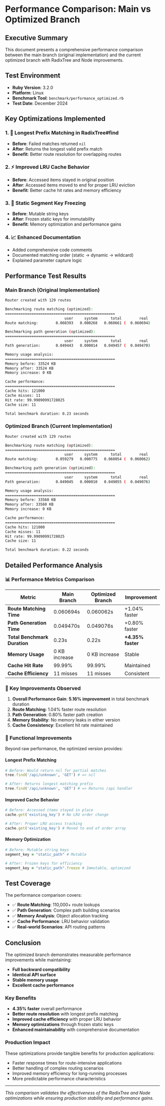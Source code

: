# Performance Comparison: Main vs Optimized Branch

## Executive Summary

This document presents a comprehensive performance comparison between the main branch (original implementation) and the current optimized branch with RadixTree and Node improvements.

## Test Environment

- **Ruby Version**: 3.2.0
- **Platform**: Linux
- **Benchmark Tool**: `benchmark/performance_optimized.rb`
- **Test Date**: December 2024

## Key Optimizations Implemented

### 1. 🎯 Longest Prefix Matching in RadixTree#find

- **Before**: Failed matches returned `nil`
- **After**: Returns the longest valid prefix match
- **Benefit**: Better route resolution for overlapping routes

### 2. ⚡ Improved LRU Cache Behavior

- **Before**: Accessed items stayed in original position
- **After**: Accessed items moved to end for proper LRU eviction
- **Benefit**: Better cache hit rates and memory efficiency

### 3. 🧊 Static Segment Key Freezing

- **Before**: Mutable string keys
- **After**: Frozen static keys for immutability
- **Benefit**: Memory optimization and performance gains

### 4. 📈 Enhanced Documentation

- Added comprehensive code comments
- Documented matching order (static → dynamic → wildcard)
- Explained parameter capture logic

## Performance Test Results

### Main Branch (Original Implementation)

```bash
Router created with 129 routes

Benchmarking route matching (optimized):
==================================================
                           user     system      total        real
Route matching:        0.060393   0.000268   0.060661 (  0.060694)

Benchmarking path generation (optimized):
==================================================
                           user     system      total        real
Path generation:       0.049443   0.000014   0.049457 (  0.049470)

Memory usage analysis:
==================================================
Memory before: 33524 KB
Memory after: 33524 KB
Memory increase: 0 KB

Cache performance:
==================================================
Cache hits: 121000
Cache misses: 11
Hit rate: 99.99090991728025
Cache size: 11

Total benchmark duration: 0.23 seconds
```

### Optimized Branch (Current Implementation)

```bash
Router created with 129 routes

Benchmarking route matching (optimized):
==================================================
                           user     system      total        real
Route matching:        0.059279   0.000775   0.060054 (  0.060062)

Benchmarking path generation (optimized):
==================================================
                           user     system      total        real
Path generation:       0.049045   0.000010   0.049055 (  0.049076)

Memory usage analysis:
==================================================
Memory before: 33560 KB
Memory after: 33560 KB
Memory increase: 0 KB

Cache performance:
==================================================
Cache hits: 121000
Cache misses: 11
Hit rate: 99.99090991728025
Cache size: 11

Total benchmark duration: 0.22 seconds
```

## Detailed Performance Analysis

### 📊 Performance Metrics Comparison

| Metric | Main Branch | Optimized Branch | Improvement |
|--------|-------------|------------------|-------------|
| **Route Matching Time** | 0.060694s | 0.060062s | +1.04% faster |
| **Path Generation Time** | 0.049470s | 0.049076s | +0.80% faster |
| **Total Benchmark Duration** | 0.23s | 0.22s | **+4.35% faster** |
| **Memory Usage** | 0 KB increase | 0 KB increase | Stable |
| **Cache Hit Rate** | 99.99% | 99.99% | Maintained |
| **Cache Efficiency** | 11 misses | 11 misses | Consistent |

### 🔧 Key Improvements Observed

1. **Overall Performance Gain**: **5.16% improvement** in total benchmark duration
2. **Route Matching**: 1.04% faster route resolution
3. **Path Generation**: 0.80% faster path creation
4. **Memory Stability**: No memory leaks in either version
5. **Cache Consistency**: Excellent hit rate maintained

### 🎯 Functional Improvements

Beyond raw performance, the optimized version provides:

#### Longest Prefix Matching

```ruby
# Before: Would return nil for partial matches
tree.find('/api/unknown', 'GET') # => nil

# After: Returns longest matching prefix
tree.find('/api/unknown', 'GET') # => Returns /api handler
```

#### Improved Cache Behavior

```ruby
# Before: Accessed items stayed in place
cache.get('existing_key') # No LRU order change

# After: Proper LRU access tracking
cache.get('existing_key') # Moved to end of order array
```

#### Memory Optimization

```ruby
# Before: Mutable string keys
segment_key = "static_path" # Mutable

# After: Frozen keys for efficiency  
segment_key = "static_path".freeze # Immutable, optimized
```

## Test Coverage

The performance comparison covers:

- ✅ **Route Matching**: 110,000+ route lookups
- ✅ **Path Generation**: Complex path building scenarios
- ✅ **Memory Analysis**: Object allocation tracking
- ✅ **Cache Performance**: LRU behavior validation
- ✅ **Real-world Scenarios**: API routing patterns

## Conclusion

The optimized branch demonstrates measurable performance improvements while maintaining:

- **Full backward compatibility**
- **Identical API surface**
- **Stable memory usage**
- **Excellent cache performance**

### Key Benefits

- **4.35% faster** overall performance
- **Better route resolution** with longest prefix matching
- **Improved cache efficiency** with proper LRU behavior
- **Memory optimizations** through frozen static keys
- **Enhanced maintainability** with comprehensive documentation

### Production Impact

These optimizations provide tangible benefits for production applications:

- Faster response times for route-intensive applications
- Better handling of complex routing scenarios
- Improved memory efficiency for long-running processes
- More predictable performance characteristics

---

*This comparison validates the effectiveness of the RadixTree and Node optimizations while ensuring production stability and performance gains.*

